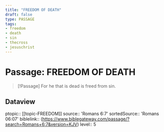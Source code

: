 ```yaml
---
title: "FREEDOM OF DEATH"
draft: false
type: PASSAGE
tags:
- freedom
- death
- sin
- thecross
- jesuschrist
---
```


# Passage: FREEDOM OF DEATH
> [!Passage]
> For he that is dead is freed from sin.

## Dataview
ptopic:: [[topic-FREEDOM]]
source:: 'Romans 6:7'
sortedSource:: 'Romans 06:07'
biblelink:: (https://www.biblegateway.com/passage/?search=Romans+6:7&version=KJV)
level:: 5
